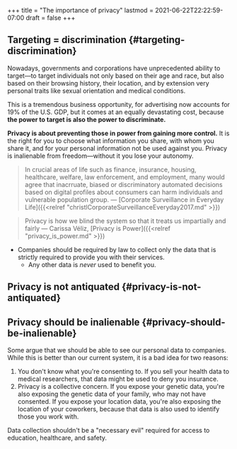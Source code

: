 +++
title = "The importance of privacy"
lastmod = 2021-06-22T22:22:59-07:00
draft = false
+++

## Targeting = discrimination {#targeting-discrimination}

Nowadays, governments and corporations have unprecedented ability to target—to target individuals not only based on their age and race, but also based on their browsing history, their location, and by extension very personal traits like sexual orientation and medical conditions.

This is a tremendous business opportunity, for advertising now accounts for 19% of the U.S. GDP, but it comes at an equally devastating cost, because **the power to target is also the power to discriminate.**

**Privacy is about preventing those in power from gaining more control.** It is the right for you to choose what information you share, with whom you share it, and for your personal information not be used against you. Privacy is inalienable from freedom—without it you lose your autonomy.

> In crucial areas of life such as finance, insurance, housing, healthcare, welfare, law enforcement, and employment, many would agree that inacrruate, biased or discriminatory automated decisions based on digital profiles about consumers can harm individuals and vulnerable population group.
> — [Corporate Surveillance in Everyday Life]({{<relref "christlCorporateSurveillanceEveryday2017.md" >}})

<!--quoteend-->

> Privacy is how we blind the system so that it treats us impartially and fairly
> — Carissa Véliz, [Privacy is Power]({{<relref "privacy_is_power.md" >}})

-   Companies should be required by law to collect only the data that is strictly required to provide you with their services.
    -   Any other data is _never_ used to benefit you.


## Privacy is not antiquated {#privacy-is-not-antiquated}


## Privacy should be inalienable {#privacy-should-be-inalienable}

Some argue that we should be able to see our personal data to companies. While this is better than our current system, it is a bad idea for two reasons:

1.  You don't know what you're consenting to. If you sell your health data to medical researchers, that data might be used to deny you insurance.
2.  Privacy is a collective concern. If you expose your genetic data, you're also exposing the genetic data of your family, who may not have consented. If you expose your location data, you're also exposing the location of your coworkers, because that data is also used to identify those you work with.

Data collection shouldn't be a "necessary evil" required for access to education, healthcare, and safety.